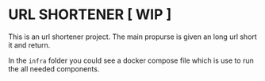# URL SHORTENER [ WIP ]

This is an url shortener project. The main propurse is given an long url short it and return. 

In the `infra` folder you could see a docker compose file which is use to run the all needed components. 

